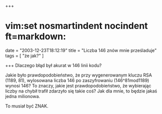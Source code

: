 +++
# vim:set nosmartindent nocindent ft=markdown:
date = "2003-12-23T18:12:19"
title = "Liczba 146 znów mnie prześladuje"
tags = [ "że jak?" ]

+++
Dlaczego błąd był akurat w 146 linii kodu?

Jakie było prawdopodobieństwo, że przy wygenerowanym kluczu RSA (1189, 81),
wylosowana liczba 146 po zaszyfrowaniu (146^81mod1189) wynosi 146? To znaczy,
jakie jest prawdopodobieństwo, że wybierając liczby na chybił trafił zdarzyło
się takie coś? Jak dla mnie, to będzie jakaś jedna milionowa.

To musiał być ZNAK.
